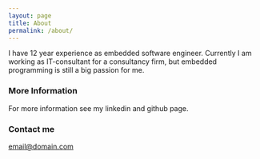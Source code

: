 ```yaml
---
layout: page
title: About
permalink: /about/
---
```


I have 12 year experience as embedded software engineer. Currently I am working as IT-consultant for a consultancy firm, but embedded programming is still a big passion for me.
### More Information

For more information see my linkedin and github page.

### Contact me

[email@domain.com](mailto:bas.aan.de.wiel@gmail.com)
